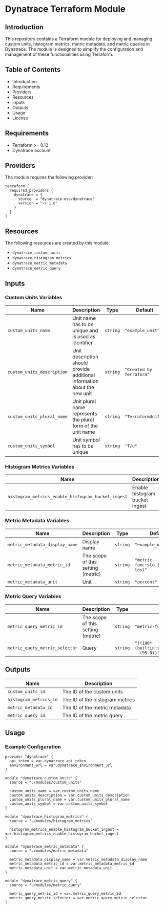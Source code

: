 # Dynatrace Terraform Module

## Introduction
This repository contains a Terraform module for deploying and managing custom units, histogram metrics, metric metadata, and metric queries in Dynatrace. The module is designed to simplify the configuration and management of these functionalities using Terraform.

## Table of Contents
- Introduction
- Requirements
- Providers
- Resources
- Inputs
- Outputs
- Usage
- License

## Requirements
- Terraform >= 0.12
- Dynatrace account

## Providers
The module requires the following provider:

```hcl
terraform {
  required_providers {
    dynatrace = {
      source  = "dynatrace-oss/dynatrace"
      version = "~> 1.0"
    }
  }
}
```

## Resources
The following resources are created by this module:

- `dynatrace_custom_units`
- `dynatrace_histogram_metrics`
- `dynatrace_metric_metadata`
- `dynatrace_metric_query`

## Inputs
### Custom Units Variables
| Name | Description | Type | Default |
|------|-------------|------|---------|
| `custom_units_name` | Unit name has to be unique and is used as identifier | `string` | `"example_unit"` |
| `custom_units_description` | Unit description should provide additional information about the new unit | `string` | `"Created by Terraform"` |
| `custom_units_plural_name` | Unit plural name represents the plural form of the unit name | `string` | `"TerraformUnits"` |
| `custom_units_symbol` | Unit symbol has to be unique | `string` | `"T/u"` |

### Histogram Metrics Variables
| Name | Description | Type | Default |
|------|-------------|------|---------|
| `histogram_metrics_enable_histogram_bucket_ingest` | Enable histogram bucket ingest | `bool` | `false` |

### Metric Metadata Variables
| Name | Description | Type | Default |
|------|-------------|------|---------|
| `metric_metadata_display_name` | Display name | `string` | `"example_metric"` |
| `metric_metadata_metric_id` | The scope of this setting (metric) | `string` | `"metric-func:slo.terraform-test"` |
| `metric_metadata_unit` | Unit | `string` | `"percent"` |

### Metric Query Variables
| Name | Description | Type | Default |
|------|-------------|------|---------|
| `metric_query_metric_id` | The scope of this setting (metric) | `string` | `"metric-func:slo.terraform-test"` |
| `metric_query_metric_selector` | Query | `string` | `"((100*(builtin:service.requestCount.server:filter(in(\"dt.entity.service\",entitySelector(\"type(SERVICE),mzId(0000000000000000000),serviceType(WEB_SERVICE,WEB_REQUEST_SERVICE\"))):splitBy())/(builtin:service.requestCount.server:filter(in(\"dt.entity.service\",entitySelector(\"type(SERVICE),mzId(0000000000000000000),serviceType(WEB_SERVICE,WEB_REQUEST_SERVICE\"))):splitBy())) - (95.0))"` |

## Outputs
| Name | Description |
|------|-------------|
| `custom_units_id` | The ID of the custom units |
| `histogram_metrics_id` | The ID of the histogram metrics |
| `metric_metadata_id` | The ID of the metric metadata |
| `metric_query_id` | The ID of the metric query |

## Usage
### Example Configuration
```hcl
provider "dynatrace" {
  api_token = var.dynatrace_api_token
  environment_url = var.dynatrace_environment_url
}

module "dynatrace_custom_units" {
  source = "./modules/custom_units"

  custom_units_name = var.custom_units_name
  custom_units_description = var.custom_units_description
  custom_units_plural_name = var.custom_units_plural_name
  custom_units_symbol = var.custom_units_symbol
}

module "dynatrace_histogram_metrics" {
  source = "./modules/histogram_metrics"

  histogram_metrics_enable_histogram_bucket_ingest = var.histogram_metrics_enable_histogram_bucket_ingest
}

module "dynatrace_metric_metadata" {
  source = "./modules/metric_metadata"

  metric_metadata_display_name = var.metric_metadata_display_name
  metric_metadata_metric_id = var.metric_metadata_metric_id
  metric_metadata_unit = var.metric_metadata_unit
}

module "dynatrace_metric_query" {
  source = "./modules/metric_query"

  metric_query_metric_id = var.metric_query_metric_id
  metric_query_metric_selector = var.metric_query_metric_selector
}
```

